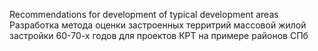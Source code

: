 Recommendations for development of typical development areas
Разработка метода оценки застроенных территрий массовой жилой застройки 60-70-х годов для проектов КРТ на примере районов СПб
